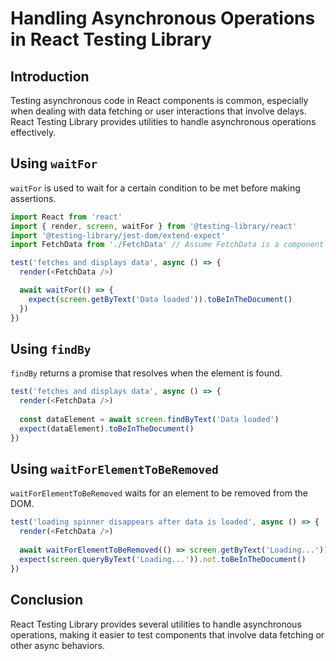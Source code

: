 # Handling Asynchronous Operations in React Testing Library

## Introduction

Testing asynchronous code in React components is common, especially when dealing with data fetching or user interactions that involve delays. React Testing Library provides utilities to handle asynchronous operations effectively.

## Using `waitFor`

`waitFor` is used to wait for a certain condition to be met before making assertions.

```javascript
import React from 'react'
import { render, screen, waitFor } from '@testing-library/react'
import '@testing-library/jest-dom/extend-expect'
import FetchData from './FetchData' // Assume FetchData is a component that fetches data

test('fetches and displays data', async () => {
  render(<FetchData />)

  await waitFor(() => {
    expect(screen.getByText('Data loaded')).toBeInTheDocument()
  })
})
```

## Using `findBy`

`findBy` returns a promise that resolves when the element is found.

```javascript
test('fetches and displays data', async () => {
  render(<FetchData />)
  
  const dataElement = await screen.findByText('Data loaded')
  expect(dataElement).toBeInTheDocument()
})
```

## Using `waitForElementToBeRemoved`

`waitForElementToBeRemoved` waits for an element to be removed from the DOM.

```javascript
test('loading spinner disappears after data is loaded', async () => {
  render(<FetchData />)
  
  await waitForElementToBeRemoved(() => screen.getByText('Loading...'))
  expect(screen.queryByText('Loading...')).not.toBeInTheDocument()
})
```

## Conclusion

React Testing Library provides several utilities to handle asynchronous operations, making it easier to test components that involve data fetching or other async behaviors.

